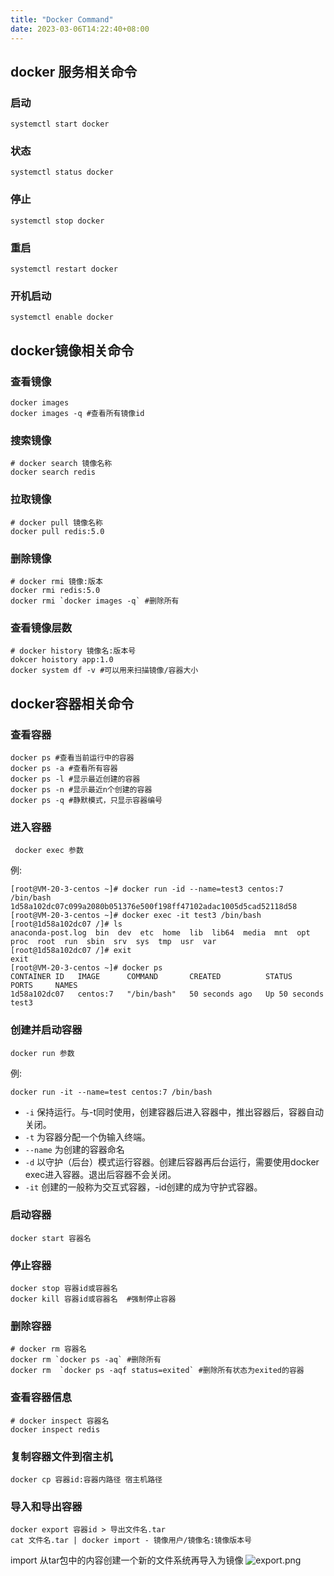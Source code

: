 ```yaml
---
title: "Docker Command"
date: 2023-03-06T14:22:40+08:00
---
```


## docker 服务相关命令
###  启动   
   ```shell 
   systemctl start docker
   ```   
### 状态   
  ```shell 
  systemctl status docker
  ```   
### 停止   
  ```shell 
  systemctl stop docker 
  ```  
### 重启   
  ```shell 
  systemctl restart docker 
  ```
### 开机启动  
  ```shell  
  systemctl enable docker
  ```

## docker镜像相关命令
### 查看镜像
```shell
docker images   
docker images -q #查看所有镜像id
```

### 搜索镜像
```shell 
# docker search 镜像名称 
docker search redis
```

### 拉取镜像
```shell 
# docker pull 镜像名称
docker pull redis:5.0
```
### 删除镜像
```shell
# docker rmi 镜像:版本
docker rmi redis:5.0
docker rmi `docker images -q` #删除所有
```

###  查看镜像层数
```shell 
# docker history 镜像名:版本号
dokcer hoistory app:1.0
docker system df -v #可以用来扫描镜像/容器大小
```

## docker容器相关命令
### 查看容器
```shell 
docker ps #查看当前运行中的容器
docker ps -a #查看所有容器
docker ps -l #显示最近创建的容器
docker ps -n #显示最近n个创建的容器
docker ps -q #静默模式，只显示容器编号
```
### 进入容器
```shell
 docker exec 参数
 ```
例:
```shell 
[root@VM-20-3-centos ~]# docker run -id --name=test3 centos:7 /bin/bash
1d58a102dc07c099a2080b051376e500f198ff47102adac1005d5cad52118d58
[root@VM-20-3-centos ~]# docker exec -it test3 /bin/bash
[root@1d58a102dc07 /]# ls
anaconda-post.log  bin  dev  etc  home  lib  lib64  media  mnt  opt  proc  root  run  sbin  srv  sys  tmp  usr  var
[root@1d58a102dc07 /]# exit
exit
[root@VM-20-3-centos ~]# docker ps
CONTAINER ID   IMAGE      COMMAND       CREATED          STATUS          PORTS     NAMES
1d58a102dc07   centos:7   "/bin/bash"   50 seconds ago   Up 50 seconds             test3
```
### 创建并启动容器
 ```shell 
 docker run 参数
 ```
 例:
 ```shell 
 docker run -it --name=test centos:7 /bin/bash
 ```

- `-i` 保持运行。与-t同时使用，创建容器后进入容器中，推出容器后，容器自动关闭。     
- `-t` 为容器分配一个伪输入终端。  
- `--name` 为创建的容器命名    
- `-d` 以守护（后台）模式运行容器。创建后容器再后台运行，需要使用docker exec进入容器。退出后容器不会关闭。  
- `-it` 创建的一般称为交互式容器，-id创建的成为守护式容器。  

### 启动容器
```shell 
docker start 容器名
```
### 停止容器
```shell 
docker stop 容器id或容器名
docker kill 容器id或容器名  #强制停止容器
```
### 删除容器
```shell docker 
# docker rm 容器名
docker rm `docker ps -aq` #删除所有
docker rm  `docker ps -aqf status=exited` #删除所有状态为exited的容器
```
### 查看容器信息
```shell 
# docker inspect 容器名
docker inspect redis
```
### 复制容器文件到宿主机
```shell 
docker cp 容器id:容器内路径 宿主机路径
```
### 导入和导出容器
```shell 
docker export 容器id > 导出文件名.tar
cat 文件名.tar | docker import - 镜像用户/镜像名:镜像版本号
```
import 从tar包中的内容创建一个新的文件系统再导入为镜像
![export.png](/img/image.png )
